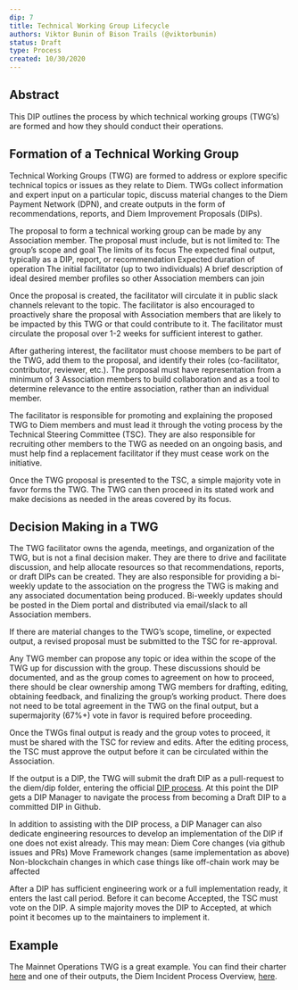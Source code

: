 ```yaml
---
dip: 7
title: Technical Working Group Lifecycle
authors: Viktor Bunin of Bison Trails (@viktorbunin)
status: Draft
type: Process
created: 10/30/2020
---
```



## Abstract
This DIP outlines the process by which technical working groups (TWG’s) are formed and how they should conduct their operations.

## Formation of a Technical Working Group
Technical Working Groups (TWG) are formed to address or explore specific technical topics or issues as they relate to Diem. TWGs collect information and expert input on a particular topic, discuss material changes to the Diem Payment Network (DPN), and create outputs in the form of recommendations, reports, and Diem Improvement Proposals (DIPs).

The proposal to form a technical working group can be made by any Association member. The proposal must include, but is not limited to:
The group’s scope and goal
The limits of its focus
The expected final output, typically as a DIP, report, or recommendation
Expected duration of operation
The initial facilitator (up to two individuals)
A brief description of ideal desired member profiles so other Association members can join

Once the proposal is created, the facilitator will circulate it in public slack channels relevant to the topic. The facilitator is also encouraged to proactively share the proposal with Association members that are likely to be impacted by this TWG or that could contribute to it. The facilitator must circulate the proposal over 1-2 weeks for sufficient interest to gather.

After gathering interest, the facilitator must choose members to be part of the TWG, add them to the proposal, and identify their roles (co-facilitator, contributor, reviewer, etc.). The proposal must have representation from a minimum of 3 Association members to build collaboration and as a tool to determine relevance to the entire association, rather than an individual member.

The facilitator is responsible for promoting and explaining the proposed TWG to Diem members and must lead it through the voting process by the Technical Steering Committee (TSC). They are also responsible for recruiting other members to the TWG as needed on an ongoing basis, and must help find a replacement facilitator if they must cease work on the initiative.

Once the TWG proposal is presented to the TSC, a simple majority vote in favor forms the TWG. The TWG can then proceed in its stated work and make decisions as needed in the areas covered by its focus.

## Decision Making in a TWG
The TWG facilitator owns the agenda, meetings, and organization of the TWG, but is not a final decision maker. They are there to drive and facilitate discussion, and help allocate resources so that recommendations, reports, or draft DIPs can be created. They are also responsible for providing a bi-weekly update to the association on the progress the TWG is making and any associated documentation being produced. Bi-weekly updates should be posted in the Diem portal and distributed via email/slack to all Association members.

If there are material changes to the TWG’s scope, timeline, or expected output, a revised proposal must be submitted to the TSC for re-approval.

Any TWG member can propose any topic or idea within the scope of the TWG up for discussion with the group. These discussions should be documented, and as the group comes to agreement on how to proceed, there should be clear ownership among TWG members for drafting, editing, obtaining feedback, and finalizing the group’s working product. There does not need to be total agreement in the TWG on the final output, but a supermajority (67%+) vote in favor is required before proceeding.

Once the TWGs final output is ready and the group votes to proceed, it must be shared with the TSC for review and edits. After the editing process, the TSC must approve the output before it can be circulated within the Association.

If the output is a DIP, the TWG will submit the draft DIP as a pull-request to the diem/dip folder, entering the official [DIP process](https://dip.diem.com/overview/). At this point the DIP gets a DIP Manager to navigate the process from becoming a Draft DIP to a committed DIP in Github. 

In addition to assisting with the DIP process, a DIP Manager can also dedicate engineering resources to develop an implementation of the DIP if one does not exist already. This may mean: 
Diem Core changes (via github issues and PRs)
Move Framework changes (same implementation as above)
Non-blockchain changes in which case things like off-chain work may be affected

After a DIP has sufficient engineering work or a full implementation ready, it enters the last call period. Before it can become Accepted, the TSC must vote on the DIP. A simple majority moves the DIP to Accepted, at which point it becomes up to the maintainers to implement it.

## Example
The Mainnet Operations TWG is a great example. You can find their charter [here](https://docs.google.com/document/d/1eFjha7VLnlUG43RiPRCSSz9cxuKodwABuPMynViI6rY/edit#) and one of their outputs, the Diem Incident Process Overview, [here](https://docs.google.com/document/d/1FPf5B3ps05NVvVBl0SpsouwiRMyJwfh7DzbfzEoKrUc/edit#).

